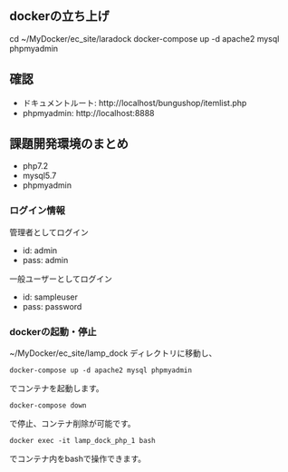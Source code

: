## dockerの立ち上げ

cd ~/MyDocker/ec_site/laradock
docker-compose up -d apache2 mysql phpmyadmin

## 確認

* ドキュメントルート: http://localhost/bungushop/itemlist.php
* phpmyadmin: http://localhost:8888

## 課題開発環境のまとめ

* php7.2
* mysql5.7
* phpmyadmin

### ログイン情報

管理者としてログイン

* id: admin
* pass: admin

一般ユーザーとしてログイン

* id: sampleuser
* pass: password

### dockerの起動・停止

~/MyDocker/ec_site/lamp_dock ディレクトリに移動し、

``` 
docker-compose up -d apache2 mysql phpmyadmin
```
でコンテナを起動します。

```
docker-compose down
```
で停止、コンテナ削除が可能です。


```
docker exec -it lamp_dock_php_1 bash
```
でコンテナ内をbashで操作できます。
